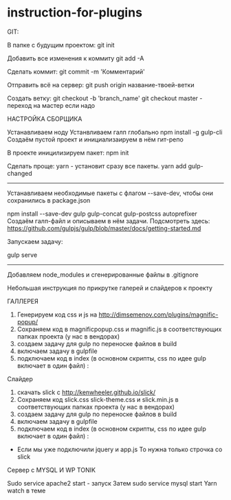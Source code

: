 # instruction-for-plugins

GIT:

В папке с будущим проектом:
git init

Добавить все изменения к коммиту
git add -A 

Сделать коммит:
git commit -m 'Комментарий'

Отправить всё на сервер:
git push origin название-твоей-ветки

Создать ветку:
git checkout -b 'branch_name'
 git checkout master - переход на мастер если надо

НАСТРОЙКА СБОРЩИКА

Устанавливаем ноду
Устанвливаем галп глобально
npm install -g gulp-cli
Создаём пустой проект и инициализаируем в нём гит-репо

В проекте иницилизируем пакет:
npm init

Cделать проще: yarn -  установит сразу все пакеты.
yarn add gulp-changed

____________________________________
Устанавливаем необходимые пакеты с флагом --save-dev, чтобы они сохранились в package.json

npm install --save-dev gulp gulp-concat gulp-postcss autoprefixer
Создаём галп-файл и описываем в нём задачи. Подсмотреть здесь: https://github.com/gulpjs/gulp/blob/master/docs/getting-started.md

Запускаем задачу:

gulp serve
__________________________________
Добавляем node_modules и сгенерированные файлы в .gitignore

Небольшая инструкция по прикрутке галерей и слайдеров к проекту

ГАЛЛЕРЕЯ
1) Генерируем код css и js на http://dimsemenov.com/plugins/magnific-popup/
2) Сохраняем код в magnificpopup.css и magnific.js в соответствующих папках проекта (у нас в вендорах)
3) создаем задачу для gulp по переноске файлов в build
4) включаем задачу в gulpfile
5) подключаем код в index (в основном скрипты, сss по идее gulp включает в один файл) :
  <script src="//ajax.googleapis.com/ajax/libs/jquery/1.9.1/jquery.min.js"></script>
  <script src="/scripts/vendor/magnific.js"></script>
  <script src="/scripts/app.js"></script>

Слайдер
1) скачать slick c http://kenwheeler.github.io/slick/
2) Сохраняем код slick.css slick-theme.css и slick.min.js в соответствующих папках проекта (у нас в вендорах)
3) создаем задачу для gulp по переноске файлов в build
4) включаем задачу в gulpfile
5) подключаем код в index (в основном скрипты, сss по идее gulp включает в один файл) :
   <script src="//ajax.googleapis.com/ajax/libs/jquery/1.9.1/jquery.min.js"></script>
 <script type="text/javascript" src="slick/slick.min.js"></script>
   <script src="/scripts/app.js"></script>
   
   * Если мы уже подключили jquery  и app.js То нужна только строчка со slick
   
   Сервер с MYSQL И WP TONIK
   
Sudo service apache2 start - запуск
Затем sudo service mysql start
Yarn watch в теме
